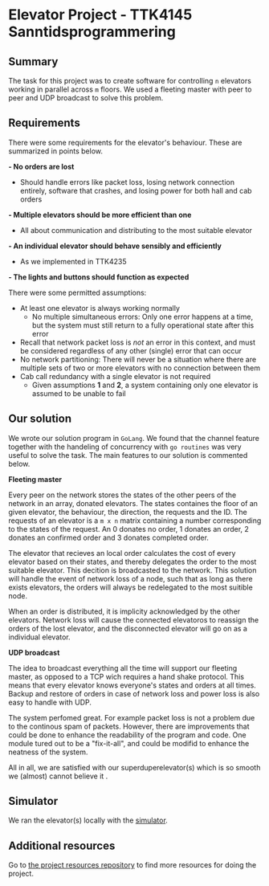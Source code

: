 Elevator Project - TTK4145 Sanntidsprogrammering
================

Summary
-------
The task for this project was to create software for controlling `n` elevators working in parallel across `m` floors. We used a fleeting master with peer to peer and UDP broadcast to solve this problem.

Requirements
-----------------
There were some requirements for the elevator's behaviour. These are summarized in points below.

**- No orders are lost**
  * Should handle errors like packet loss, losing network connection entirely, software that crashes, and losing power for both hall and cab orders

**- Multiple elevators should be more efficient than one**
  * All about communication and distributing to the most suitable elevator

**- An individual elevator should behave sensibly and efficiently**
  * As we implemented in TTK4235

**- The lights and buttons should function as expected** 

There were some permitted assumptions:

- At least one elevator is always working normally
  - No multiple simultaneous errors: Only one error happens at a time, but the system must still return to a fully operational state after this error
- Recall that network packet loss is *not* an error in this context, and must be considered regardless of any other (single) error that can occur
- No network partitioning: There will never be a situation where there are multiple sets of two or more elevators with no connection between them
- Cab call redundancy with a single elevator is not required
  - Given assumptions **1** and **2**, a system containing only one elevator is assumed to be unable to fail

Our solution
-------------

We wrote our solution program in `GoLang`. We found that the channel feature together with the handeling of concurrency with `go routines` was very useful to solve the task. The main features to our solution is commented below.

**Fleeting master**

Every peer on the network stores the states of the other peers of the network in an array, donated elevators. The states containes the floor of an given elevator, the behaviour, the direction, the requests and the ID. The requests of an elevator is a `m x n` matrix containing a number corresponding to the states of the request. An 0 donates no order, 1 donates an order, 2 donates an confirmed order and 3 donates completed order.

The elevator that recieves an local order calculates the cost of every elevator based on their states, and thereby delegates the order to the most suitable elevator. This decition is broadcasted to the network. This solution will handle the event of network loss of a node, such that as long as there exists elevators, the orders will always be redelegated to the most suitible node.

When an order is distributed, it is implicity acknowledged by the other elevators. Network loss will cause the connected elevatoros to reassign the orders of the lost elevator, and the disconnected elevator will go on as a individual elevator.

**UDP broadcast**

The idea to broadcast everything all the time will support our fleeting master, as opposed to a TCP wich requires a hand shake protocol. This means that every elevator knows everyone's states and orders at all times. Backup and restore of orders in case of network loss and power loss is also easy to handle with UDP.

The system perfomed great. For example packet loss is not a problem due to the continous spam of packets. However, there are improvements that could be done to enhance the readability of the program and code. One module tured out to be a "fix-it-all", and could be modifid to enhance the neatness of the system.

All in all, we are satisfied with our superduperelevator(s) which is so smooth we (almost) cannot believe it .

Simulator
---------

We ran the elevator(s) locally with the [simulator](https://github.com/TTK4145/Simulator-v2). 

Additional resources
--------------------

Go to [the project resources repository](https://github.com/TTK4145/Project-resources) to find more resources for doing the project. 
